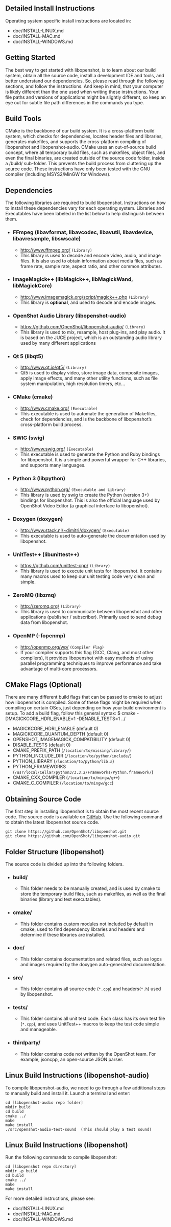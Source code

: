 ## Detailed Install Instructions

Operating system specific install instructions are located in:

* doc/INSTALL-LINUX.md
* doc/INSTALL-MAC.md
* doc/INSTALL-WINDOWS.md

## Getting Started

The best way to get started with libopenshot, is to learn about our build system, obtain all the source code,
install a development IDE and tools, and better understand our dependencies. So, please read through the
following sections, and follow the instructions. And keep in mind, that your computer is likely different
than the one used when writing these instructions. Your file paths and versions of applications might be
slightly different, so keep an eye out for subtle file path differences in the commands you type.

## Build Tools

CMake is the backbone of our build system.  It is a cross-platform build system, which checks for dependencies,
locates header files and libraries, generates makefiles, and supports the cross-platform compiling of
libopenshot and libopenshot-audio.  CMake uses an out-of-source build concept, where all temporary build
files, such as makefiles, object files, and even the final binaries, are created outside of the source
code folder, inside a /build/ sub-folder.  This prevents the build process from cluttering up the source
code.  These instructions have only been tested with the GNU compiler (including MSYS2/MinGW for Windows).

## Dependencies

The following libraries are required to build libopenshot.  Instructions on how to install these
dependencies vary for each operating system.  Libraries and Executables have been labeled in the
list below to help distinguish between them.

* ### FFmpeg (libavformat, libavcodec, libavutil, libavdevice, libavresample, libswscale)
  * http://www.ffmpeg.org/ `(Library)`
  * This library is used to decode and encode video, audio, and image files.  It is also used to obtain information about media files, such as frame rate, sample rate, aspect ratio, and other common attributes.

* ### ImageMagick++ (libMagick++, libMagickWand, libMagickCore)
  * http://www.imagemagick.org/script/magick++.php `(Library)`
  * This library is **optional**, and used to decode and encode images.

* ### OpenShot Audio Library (libopenshot-audio)
  * https://github.com/OpenShot/libopenshot-audio/ `(Library)`
  * This library is used to mix, resample, host plug-ins, and play audio. It is based on the JUCE project, which is an outstanding audio library used by many different applications

* ### Qt 5 (libqt5)
  * http://www.qt.io/qt5/ `(Library)`
  * Qt5 is used to display video, store image data, composite images, apply image effects, and many other utility functions, such as file system manipulation, high resolution timers, etc...

* ### CMake (cmake)
  * http://www.cmake.org/ `(Executable)`
  * This executable is used to automate the generation of Makefiles, check for dependencies, and is the backbone of libopenshot’s cross-platform build process.

* ### SWIG (swig)
  * http://www.swig.org/ `(Executable)`
  * This executable is used to generate the Python and Ruby bindings for libopenshot. It is a simple and powerful wrapper for C++ libraries, and supports many languages.

* ### Python 3 (libpython)
  * http://www.python.org/ `(Executable and Library)`
  * This library is used by swig to create the Python (version 3+) bindings for libopenshot. This is also the official language used by OpenShot Video Editor (a graphical interface to libopenshot).

* ### Doxygen (doxygen)
  * http://www.stack.nl/~dimitri/doxygen/ `(Executable)`
  * This executable is used to auto-generate the documentation used by libopenshot.

* ### UnitTest++ (libunittest++)
  * https://github.com/unittest-cpp/ `(Library)`
  * This library is used to execute unit tests for libopenshot.  It contains many macros used to keep our unit testing code very clean and simple.

* ### ZeroMQ (libzmq)
  * http://zeromq.org/ `(Library)`
  * This library is used to communicate between libopenshot and other applications (publisher / subscriber). Primarily used to send debug data from libopenshot.

* ### OpenMP (-fopenmp)
  * http://openmp.org/wp/ `(Compiler Flag)`
  * If your compiler supports this flag (GCC, Clang, and most other compilers), it provides libopenshot with easy methods of using parallel programming techniques to improve performance and take advantage of multi-core processors.

## CMake Flags (Optional)
There are many different build flags that can be passed to cmake to adjust how libopenshot is compiled. Some of these flags might be required when compiling on certain OSes, just depending on how your build environment is setup. To add a build flag, follow this general syntax:  $ cmake -DMAGICKCORE_HDRI_ENABLE=1 -DENABLE_TESTS=1 ../

* MAGICKCORE_HDRI_ENABLE (default 0)
* MAGICKCORE_QUANTUM_DEPTH (default 0)
* OPENSHOT_IMAGEMAGICK_COMPATIBILITY (default 0)
* DISABLE_TESTS (default 0)
* CMAKE_PREFIX_PATH (`/location/to/missing/library/`)
* PYTHON_INCLUDE_DIR (`/location/to/python/include/`)
* PYTHON_LIBRARY (`/location/to/python/lib.a`)
* PYTHON_FRAMEWORKS (`/usr/local/Cellar/python3/3.3.2/Frameworks/Python.framework/`)
* CMAKE_CXX_COMPILER (`/location/to/mingw/g++`)
* CMAKE_C_COMPILER (`/location/to/mingw/gcc`)

## Obtaining Source Code

The first step in installing libopenshot is to obtain the most recent source code. The source code is available on [GitHub](https://github.com/OpenShot/libopenshot). Use the following command to obtain the latest libopenshot source code.

```
git clone https://github.com/OpenShot/libopenshot.git
git clone https://github.com/OpenShot/libopenshot-audio.git
```

## Folder Structure (libopenshot)

The source code is divided up into the following folders.

* ### build/
   * This folder needs to be manually created, and is used by cmake to store the temporary build files, such as makefiles, as well as the final binaries (library and test executables).

* ### cmake/
   * This folder contains custom modules not included by default in cmake, used to find dependency libraries and headers and determine if these libraries are installed.

* ### doc/
   * This folder contains documentation and related files, such as logos and images required by the doxygen auto-generated documentation.

* ### src/
   * This folder contains all source code (`*.cpp`) and headers(`*.h`) used by libopenshot.

* ### tests/
   * This folder contains all unit test code.  Each class has its own test file (`*.cpp`), and uses UnitTest++ macros to keep the test code simple and manageable.

* ### thirdparty/
   * This folder contains code not written by the OpenShot team. For example, jsoncpp, an open-source JSON parser.

## Linux Build Instructions (libopenshot-audio)
To compile libopenshot-audio, we need to go through a few additional steps to manually build and install it. Launch a terminal and enter:

```
cd [libopenshot-audio repo folder]
mkdir build
cd build
cmake ../
make
make install
./src/openshot-audio-test-sound  (This should play a test sound)
```

## Linux Build Instructions (libopenshot)
Run the following commands to compile libopenshot:

```
cd [libopenshot repo directory]
mkdir -p build
cd build
cmake ../
make
make install
```

For more detailed instructions, please see:

* doc/INSTALL-LINUX.md
* doc/INSTALL-MAC.md
* doc/INSTALL-WINDOWS.md
